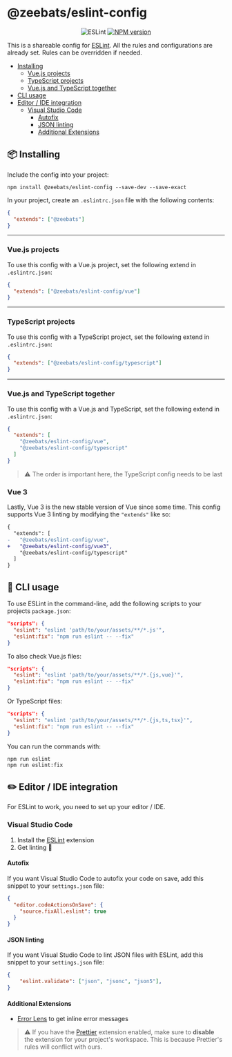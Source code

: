 # @zeebats/eslint-config

<p align="center">
    <img src="https://img.shields.io/badge/eslint-%5E8-brightgreen" alt="ESLint">
    <a href="https://www.npmjs.com/package/@zeebats/eslint-config"><img src="https://img.shields.io/npm/v/@zeebats/eslint-config.svg" alt="NPM version"></a>
</p>

This is a shareable config for [ESLint](https://eslint.org). All the rules and configurations are already set. Rules can be overridden if needed.

- [Installing](#package-installing)
    - [Vue.js projects](#vuejs-projects)
    - [TypeScript projects](#typescript-projects)
    - [Vue.js and TypeScript together](#vuejs-and-typescript-together)
- [CLI usage](#rocket-cli-usage)
- [Editor / IDE integration](#pencil2-editor--ide-integration)
    - [Visual Studio Code](#visual-studio-code)
        - [Autofix](#autofix)
        - [JSON linting](#json-linting)
        - [Additional Extensions](#additional-extensions)

## :package: Installing

Include the config into your project:

```shell
npm install @zeebats/eslint-config --save-dev --save-exact
```

In your project, create an `.eslintrc.json` file with the following contents:

```json
{
  "extends": ["@zeebats"]
}
```

---

### Vue.js projects

To use this config with a Vue.js project, set the following extend in `.eslintrc.json`:

```json
{
  "extends": ["@zeebats/eslint-config/vue"]
}
```

---

### TypeScript projects

To use this config with a TypeScript project, set the following extend in `.eslintrc.json`:

```json
{
  "extends": ["@zeebats/eslint-config/typescript"]
}
```

---

### Vue.js and TypeScript together

To use this config with a Vue.js and TypeScript, set the following extend in `.eslintrc.json`:

```json
{
  "extends": [
    "@zeebats/eslint-config/vue",
    "@zeebats/eslint-config/typescript"
  ]
}
```

> :warning: The order is important here, the TypeScript config needs to be last

### Vue 3

Lastly, Vue 3 is the new stable version of Vue since some time. This config supports Vue 3 linting by modifying the `"extends"` like so:

```diff
{
  "extends": [
-   "@zeebats/eslint-config/vue",
+   "@zeebats/eslint-config/vue3",
    "@zeebats/eslint-config/typescript"
  ]
}
```

## :rocket: CLI usage

To use ESLint in the command-line, add the following scripts to your projects `package.json`:

```json
"scripts": {
  "eslint": "eslint 'path/to/your/assets/**/*.js'",
  "eslint:fix": "npm run eslint -- --fix"
}
```

To also check Vue.js files:

```json
"scripts": {
  "eslint": "eslint 'path/to/your/assets/**/*.{js,vue}'",
  "eslint:fix": "npm run eslint -- --fix"
}
```

Or TypeScript files:

```json
"scripts": {
  "eslint": "eslint 'path/to/your/assets/**/*.{js,ts,tsx}'",
  "eslint:fix": "npm run eslint -- --fix"
}
```

You can run the commands with:

```shell
npm run eslint
npm run eslint:fix
```

## :pencil2: Editor / IDE integration

For ESLint to work, you need to set up your editor / IDE.

### Visual Studio Code

1. Install the [ESLint](https://marketplace.visualstudio.com/items?itemName=dbaeumer.vscode-eslint) extension
2. Get linting :rocket:

#### Autofix

If you want Visual Studio Code to autofix your code on save, add this snippet to your `settings.json` file:

```json
{
  "editor.codeActionsOnSave": {
    "source.fixAll.eslint": true
  }
}
```

#### JSON linting

If you want Visual Studio Code to lint JSON files with ESLint, add this snippet to your `settings.json` file:

```json
{
    "eslint.validate": ["json", "jsonc", "json5"],
}
```

#### Additional Extensions
- [Error Lens](https://marketplace.visualstudio.com/items?itemName=usernamehw.errorlens) to get inline error messages

> :warning: If you have the [Prettier](https://marketplace.visualstudio.com/items?itemName=esbenp.prettier-vscode) extension enabled, make sure to **disable** the extension for your project's workspace. This is because Prettier's rules will conflict with ours.
